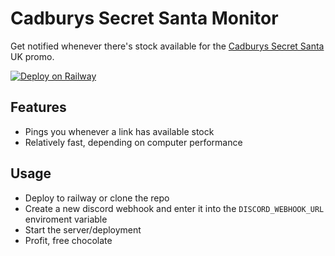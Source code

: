 # Cadburys Secret Santa Monitor
Get notified whenever there's stock available for the [Cadburys Secret Santa](https://secretsanta.cadbury.co.uk/) UK promo.

[![Deploy on Railway](https://railway.app/button.svg)](https://railway.app/template/9c1T-o?referralCode=tJrkZx)

## Features
- Pings you whenever a link has available stock
- Relatively fast, depending on computer performance

## Usage

- Deploy to railway or clone the repo
- Create a new discord webhook and enter it into the `DISCORD_WEBHOOK_URL` enviroment variable
- Start the server/deployment
- Profit, free chocolate
